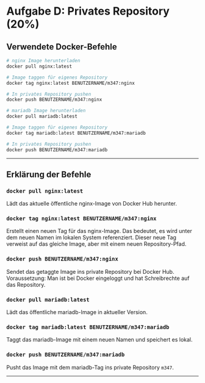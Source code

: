 # Aufgabe D: Privates Repository (20%)

## Verwendete Docker-Befehle

```bash
# nginx Image herunterladen
docker pull nginx:latest

# Image taggen für eigenes Repository
docker tag nginx:latest BENUTZERNAME/m347:nginx

# In privates Repository pushen
docker push BENUTZERNAME/m347:nginx

# mariadb Image herunterladen
docker pull mariadb:latest

# Image taggen für eigenes Repository
docker tag mariadb:latest BENUTZERNAME/m347:mariadb

# In privates Repository pushen
docker push BENUTZERNAME/m347:mariadb
```

---

## Erklärung der Befehle

### `docker pull nginx:latest`
Lädt das aktuelle öffentliche nginx-Image von Docker Hub herunter.

### `docker tag nginx:latest BENUTZERNAME/m347:nginx`
Erstellt einen neuen Tag für das nginx-Image. Das bedeutet, es wird unter dem neuen Namen im lokalen System referenziert. Dieser neue Tag verweist auf das gleiche Image, aber mit einem neuen Repository-Pfad.

### `docker push BENUTZERNAME/m347:nginx`
Sendet das getaggte Image ins private Repository bei Docker Hub. Voraussetzung: Man ist bei Docker eingeloggt und hat Schreibrechte auf das Repository.

### `docker pull mariadb:latest`
Lädt das öffentliche mariadb-Image in aktueller Version.

### `docker tag mariadb:latest BENUTZERNAME/m347:mariadb`
Taggt das mariadb-Image mit einem neuen Namen und speichert es lokal.

### `docker push BENUTZERNAME/m347:mariadb`
Pusht das Image mit dem mariadb-Tag ins private Repository `m347`.

---

